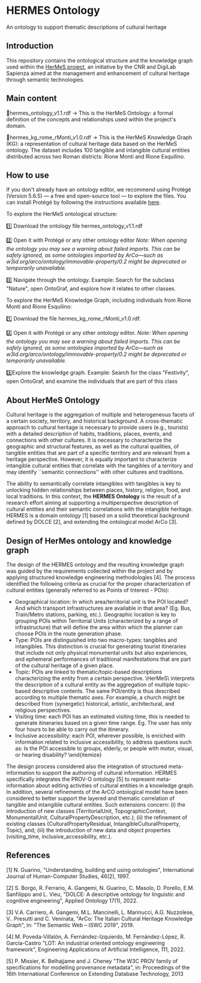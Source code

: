 # HERMES Ontology
An ontology to support thematic descriptions of cultural heritage

## Introduction

This repository contains the ontological structure and the knowledge graph used within the [HerMeS project](https://hermes.cnr.it/progetto/), an initiative by the CNR and DigiLab Sapienza aimed at the management and enhancement of cultural heritage through semantic technologies.

## Main content

🔹hermes_ontology_v1.1.rdf → This is the HerMeS Ontology: a formal definition of the concepts and relationships used within the project's domain.

🔹hermes_kg_rome_rMonti_v1.0.rdf → This is the HerMeS Knowledge Graph (KG): a representation of cultural heritage data based on the HerMeS ontology. The dataset includes 100 tangible and intangible cultural entities distributed across two Roman districts: Rione Monti and Rione Esquilino.

## How to use

If you don't already have an ontology editor, we recommend using Protégé (Version 5.6.5) — a free and open-source tool — to explore the files. You can install Protégé by following the instructions available [here](https://protege.stanford.edu/software.php).

To explore the HerMeS ontological structure:

1️⃣ Download the ontology file hermes_ontology_v1.1.rdf

2️⃣ Open it with Protégé or any other ontology editor
*Note: When opening the ontology you may see a warning about failed imports. This can be safely ignored, as some ontologies imported by ArCo—such as w3id.org/arco/ontology/immovable-property/0.2 might be deprecated or temporarily unavailable.*

3️⃣ Navigate through the ontology. Example: Search for the subclass "Nature", open OntoGraf, and explore how it relates to other classes.


To explore the HerMeS Knowledge Graph, including individuals from Rione Monti and Rione Esquilino:

1️⃣ Download the file hermes_kg_rome_rMonti_v1.0.rdf.

2️⃣ Open it with Protégé or any other ontology editor.
*Note: When opening the ontology you may see a warning about failed imports. This can be safely ignored, as some ontologies imported by ArCo—such as w3id.org/arco/ontology/immovable-property/0.2 might be deprecated or temporarily unavailable.*

3️⃣Explore the knowledge graph. Example: Search for the class "Festivity", open OntoGraf, and examine the individuals that are part of this class


## About HerMeS Ontology

Cultural heritage is the aggregation of multiple and heterogeneous facets of a certain society, territory, and historical background. A cross-thematic approach to cultural heritage is necessary to provide users (e.g., tourists) with a detailed description of habits, traditions, places, events, and connections with other cultures. It is necessary to characterize the geographic and structural features, as well as the cultural qualities, of tangible entities that are part of a specific territory and are relevant from a heritage perspective. However, it is equally important to characterize intangible cultural entities that correlate with the tangibles of a territory and may identify ``semantic connections'' with other cultures and traditions.

The ability to semantically correlate intangibles with tangibles is key to unlocking hidden relationships between places, history, religion, food, and local traditions. In this context, the __HERMES Ontology__ is the result of a research effort aiming at supporting a multiperspective description of cultural entities and their semantic correlations with the intangible heritage. HERMES is a domain ontology \[1\] based on a solid theoretical background defined by DOLCE \[2\], and extending the ontological model ArCo \[3\].

## Design of HerMes ontology and knowledge graph

The design of the HERMES ontology and the resulting knowledge graph was guided by the requirements collected within the project and by applying structured knowledge engineering methodologies \[4\]. The process identified the following criteria as crucial for the proper characterization of cultural entities (generally referred to as Points of Interest - POIs):

- Geographical location: In which area/territorial unit is the POI located? And which transport infrastructures are available in that area? (Eg. Bus, Train/Metro stations, parking, etc.). Geographic location is key to grouping POIs within Territorial Units (characterized by a range of infrastructure) that will define the area within which the planner can choose POIs in the route generation phase.
- Type: POIs are distinguished into two macro-types: tangibles and intangibles. This distinction is crucial for generating tourist itineraries that include not only physical monumental units but also experiences, and ephemeral performances of traditional manifestations that are part of the cultural heritage of a given place.
- Topic: POIs are linked to thematic/topic-based descriptions characterizing the entity from a certain perspective. \HerMeS\ interprets the description of a cultural entity as the aggregation of multiple topic-based descriptive contents. The same POI/entity is thus described according to multiple thematic axes. For example, a church might be described from (synergetic) historical, artistic, architectural, and religious perspectives.
- Visiting time: each POI has an estimated visiting time, this is needed to generate itineraries based on a given time range. Eg. The user has only four hours to be able to carry out the itinerary.
- Inclusive accessibility: each POI, wherever possible, is enriched with information related to inclusive accessibility, to address questions such as: Is the POI accessible to groups, elderly, or people with motor, visual, or hearing disability?
\end{itemize}

The design process considered also the integration of structured meta-information to support the authoring of cultural information. HERMES specifically integrates the PROV-O ontology \[5\] to represent meta-information about editing activities of cultural entities in a knowledge graph. In addition, several refinements of the ArCO ontological model have been considered to better support the layered and thematic correlation of tangible and intangible cultural entities. Such extensions concern: (i) the introduction of new classes (TerritorialUnit, TopographicContext, MonumentalUnit, CulturalPropertyDescription, etc.); (ii) the refinement of existing classes (CulturalPropertyResidual, IntangibleCulturalProperty, Topic), and; (iii) the introduction of new data and object properties (visiting\_time, inclusive\_accessibility, etc.). 


## References

\[1\] N. Guarino, "Understanding, building and using ontologies", International Journal of Human-Computer Studies, 46(2), 1997.

\[2\] S. Borgo, R. Ferrario, A. Gangemi, N. Guarino, C. Masolo, D. Porello, E.M. Sanfilippo and L. Vieu, "DOLCE: A descriptive ontology for linguistic and cognitive engineering", Applied Ontology 17(1), 2022.

\[3\] V.A. Carriero, A. Gangemi, M.L. Mancinelli, L. Marinucci, A.G. Nuzzolese, V.. Presutti and C. Veninata, "ArCo: The Italian Cultural Heritage Knowledge Graph", in: "The Semantic Web – ISWC 2019", 2019.

\[4\] M. Poveda-Villalón, A. Fernández-Izquierdo, M. Fernández-López, R. García-Castro "LOT: An industrial oriented ontology engineering framework", Engineering Applications of Artificial Intelligence, 111, 2022.

\[5\] P. Missier, K. Belhajjame and J. Cheney "The W3C PROV family of specifications for modelling provenance metadata", in: Proceedings of the 16th International Conference on Extending Database Technology, 2013
